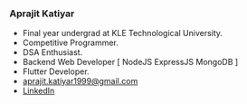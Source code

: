 ### Aprajit Katiyar
- Final year undergrad at KLE Technological University.
- Competitive Programmer.
- DSA Enthusiast.
- Backend Web Developer [ NodeJS ExpressJS MongoDB ]
- Flutter Developer.
- aprajit.katiyar1999@gmail.com
- [LinkedIn](https://www.linkedin.com/in/AprajitKatiyar/)


<!--
**AprajitKatiyar/AprajitKatiyar** is a ✨ _special_ ✨ repository because its `README.md` (this file) appears on your GitHub profile.

Here are some ideas to get you started:

- 🔭 I’m currently working on ...
- 🌱 I’m currently learning ...
- 👯 I’m looking to collaborate on ...
- 🤔 I’m looking for help with ...
- 💬 Ask me about ...
- 📫 How to reach me: ...
- 😄 Pronouns: ...
- ⚡ Fun fact: ...
-->
